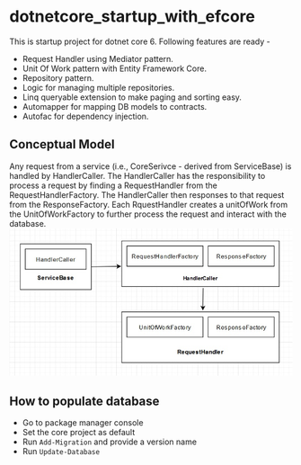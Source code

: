 # dotnetcore_startup_with_efcore
This is startup project for dotnet core 6. Following features are ready - 
- Request Handler using Mediator pattern.
- Unit Of Work pattern with Entity Framework Core.
- Repository pattern.
- Logic for managing multiple repositories.
- Linq queryable extension to make paging and sorting easy.
- Automapper for mapping DB models to contracts.
- Autofac for dependency injection.


## Conceptual Model
Any request from a service (i.e., CoreSerivce - derived from ServiceBase) is handled by HandlerCaller. The HandlerCaller has the responsibility to process a request by finding a RequestHandler from the RequestHandlerFactory. The HandlerCaller then responses to that request from the ResponseFactory. 
Each RquestHandler creates a unitOfWork from the UnitOfWorkFactory to further process the request and interact with the database.
<img src="concept.jpg" />


## How to populate database
 - Go to package manager console 
 - Set the core project as default
 - Run ``` Add-Migration ``` and provide a version name
 - Run ``` Update-Database ```
 
